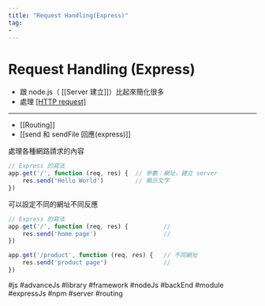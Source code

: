 ```yaml
---
title: "Request Handling(Express)"
tag: 
- 
---
```

# Request Handling (Express)
- 跟 node.js（ [[Server 建立]]）比起來簡化很多
- 處理 [[HTTP request]]([[狀態碼]])

---
- [[Routing]]
- [[send 和 sendFile 回應(express)]]


處理各種網路請求的內容
```js
// Express 的寫法
app.get('/', function (req, res) {	// 參數：網址，建立 server
	res.send('Hello World')			// 顯示文字
})
```
可以設定不同的網址不同反應
```js
// Express 的寫法
app.get('/', function (req, res) {			// 
	res.send('home page')					// 
})

app.get('/product', function (req, res) {	// 不同網址
	res.send('product page')				// 
})
```
#js #advanceJs #library #framework #nodeJs #backEnd #module #expressJs #npm #server #routing 